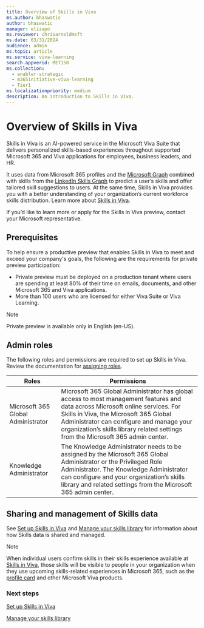 ```yaml
---
title: Overview of Skills in Viva 
ms.author: bhaswatic
author: bhaswatic
manager: elizapo
ms.reviewer: chrisarnoldmsft
ms.date: 03/31/2024
audience: admin
ms.topic: article
ms.service: viva-learning
search.appverid: MET150
ms.collection:
  - enabler-strategic
  - m365initiative-viva-learning
  - Tier1
ms.localizationpriority: medium
description: An introduction to Skills in Viva. 
---
```


# Overview of Skills in Viva 

 Skills in Viva is an AI-powered service in the Microsoft Viva Suite that delivers personalized skills-based experiences throughout supported Microsoft 365 and Viva applications for employees, business leaders, and HR. 

It uses data from Microsoft 365 profiles and the [Microsoft Graph](/graph/overview) combined with skills from the [LinkedIn Skills Graph](https://engineering.linkedin.com/blog/2022/building-linkedin-s-skills-graph-to-power-a-skills-first-world) to predict a user’s skills and offer tailored skill suggestions to users. At the same time, Skills in Viva provides you with a better understanding of your organization’s current workforce skills distribution. Learn more about [Skills in Viva](https://techcommunity.microsoft.com/t5/microsoft-viva-blog/introducing-ai-powered-skills-in-microsoft-viva-a-new-way-to/ba-p/3947844). 


If you’d like to learn more or apply for the Skills in Viva preview, contact your Microsoft representative. 

## Prerequisites 

To help ensure a productive preview that enables Skills in Viva to meet and exceed your company's goals, the following are the requirements for private preview participation: 

- Private preview must be deployed on a production tenant where users are spending at least 80% of their time on emails, documents, and other Microsoft 365 and Viva applications. 
- More than 100 users who are licensed for either Viva Suite or Viva Learning.  

> [!NOTE]
> Private preview is available only in English (en-US). 


## Admin roles 

The following roles and permissions are required to set up Skills in Viva. Review the documentation for [assigning roles](/entra/identity/role-based-access-control/manage-roles-portal). 


| Roles |  Permissions | 
| - | - | 
| Microsoft 365 Global Administrator | Microsoft 365 Global Administrator has global access to most management features and data across Microsoft online services. For Skills in Viva, the Microsoft 365 Global Administrator can configure and manage your organization’s skills library related settings from the Microsoft 365 admin center.| 
| Knowledge Administrator | The Knowledge Administrator needs to be assigned by the Microsoft 365 Global Administrator or the Privileged Role Administrator. The Knowledge Administrator can configure and your organization’s skills library and related settings from the Microsoft 365 admin center. | 

## Sharing and management of Skills data

See [Set up Skills in Viva](skills-get-started.md) and [Manage your skills library](manage-skills-library.md) for information about how Skills data is shared and managed.

> [!NOTE]
> When individual users confirm skills in their skills experience available at [Skills in Viva](https://skills.cloud.microsoft), those skills will be visible to people in your organization when they use upcoming skills-related experiences in Microsoft 365, such as the [profile card](https://support.microsoft.com/office/profile-cards-in-microsoft-365-e80f931f-5fc4-4a59-ba6e-c1e35a85b501) and other Microsoft Viva products. 


### Next steps

[Set up Skills in Viva](skills-get-started.md)

[Manage your skills library](manage-skills-library.md)
